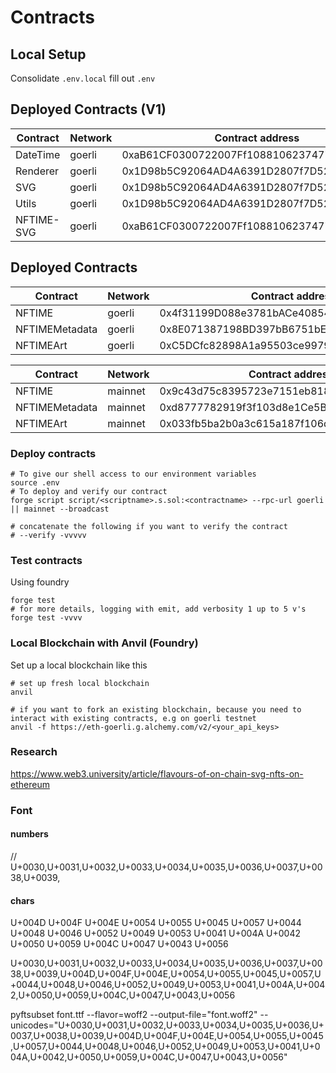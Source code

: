 # Contracts

## Local Setup

Consolidate `.env.local` fill out `.env`

## Deployed Contracts (V1)

| Contract   | Network | Contract address                           |
| ---------- | ------- | ------------------------------------------ |
| DateTime   | goerli  | 0xaB61CF0300722007Ff10881062374776E13a097c |
| Renderer   | goerli  | 0x1D98b5C92064AD4A6391D2807f7D526b9aFF1b8B |
| SVG        | goerli  | 0x1D98b5C92064AD4A6391D2807f7D526b9aFF1b8B |
| Utils      | goerli  | 0x1D98b5C92064AD4A6391D2807f7D526b9aFF1b8B |
| NFTIME-SVG | goerli  | 0xaB61CF0300722007Ff10881062374776E13a097c |

## Deployed Contracts

| Contract       | Network | Contract address                           |
| -------------- | ------- | ------------------------------------------ |
| NFTIME         | goerli  | 0x4f31199D088e3781bACe408541fdfb7B585Ff83B |
| NFTIMEMetadata | goerli  | 0x8E071387198BD397bB6751bEF81c46F29F16b522 |
| NFTIMEArt      | goerli  | 0xC5DCfc82898A1a95503ce997912fD646cd58d682 |

| Contract       | Network | Contract address                           |
| -------------- | ------- | ------------------------------------------ |
| NFTIME         | mainnet  | 0x9c43d75c8395723e7151eb818bb1c17ce5b08f93 |
| NFTIMEMetadata | mainnet  | 0xd8777782919f3f103d8e1Ce5B5b2251729fD7AdC |
| NFTIMEArt      | mainnet  | 0x033fb5ba2b0a3c615a187f106d1f7ec30ed47c6e |

### Deploy contracts

```shell
# To give our shell access to our environment variables
source .env
# To deploy and verify our contract
forge script script/<scriptname>.s.sol:<contractname> --rpc-url goerli || mainnet --broadcast

# concatenate the following if you want to verify the contract
# --verify -vvvvv

```

### Test contracts

Using foundry

```shell
forge test
# for more details, logging with emit, add verbosity 1 up to 5 v's
forge test -vvvv
```

### Local Blockchain with Anvil (Foundry)

Set up a local blockchain like this

```shell
# set up fresh local blockchain
anvil

# if you want to fork an existing blockchain, because you need to interact with existing contracts, e.g on goerli testnet
anvil -f https://eth-goerli.g.alchemy.com/v2/<your_api_keys>
```

### Research

https://www.web3.university/article/flavours-of-on-chain-svg-nfts-on-ethereum

### Font

#### numbers

// U+0030,U+0031,U+0032,U+0033,U+0034,U+0035,U+0036,U+0037,U+0038,U+0039,

#### chars

U+004D U+004F U+004E U+0054 U+0055 U+0045 U+0057 U+0044 U+0048 U+0046 U+0052 U+0049 U+0053 U+0041 U+004A U+0042 U+0050 U+0059 U+004C U+0047 U+0043 U+0056

U+0030,U+0031,U+0032,U+0033,U+0034,U+0035,U+0036,U+0037,U+0038,U+0039,U+004D,U+004F,U+004E,U+0054,U+0055,U+0045,U+0057,U+0044,U+0048,U+0046,U+0052,U+0049,U+0053,U+0041,U+004A,U+0042,U+0050,U+0059,U+004C,U+0047,U+0043,U+0056

pyftsubset font.ttf --flavor=woff2 --output-file="font.woff2" --unicodes="U+0030,U+0031,U+0032,U+0033,U+0034,U+0035,U+0036,U+0037,U+0038,U+0039,U+004D,U+004F,U+004E,U+0054,U+0055,U+0045,U+0057,U+0044,U+0048,U+0046,U+0052,U+0049,U+0053,U+0041,U+004A,U+0042,U+0050,U+0059,U+004C,U+0047,U+0043,U+0056"

